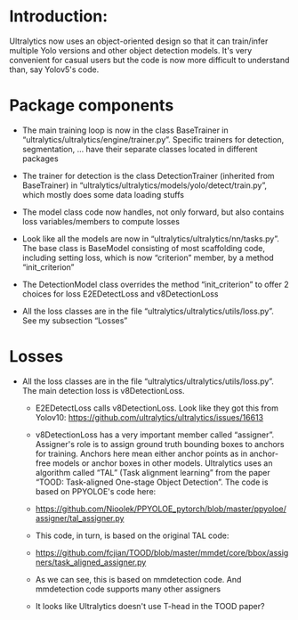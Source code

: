 # Introduction:
Ultralytics now uses an object-oriented design so that it can train/infer multiple Yolo versions and other object detection models. It's very convenient for casual users but the code is now more difficult to understand than, say Yolov5's code.

# Package components

- The main training loop is now in the class BaseTrainer in “ultralytics/ultralytics/engine/trainer.py”. Specific trainers for detection, segmentation, ... have their separate classes located in different packages

- The trainer for detection is the class DetectionTrainer (inherited from BaseTrainer) in “ultralytics/ultralytics/models/yolo/detect/train.py”, which mostly does some data loading stuffs

- The model class code now handles, not only forward, but also contains loss variables/members to compute losses

- Look like all the models are now in “ultralytics/ultralytics/nn/tasks.py”. The base class is BaseModel consisting of most scaffolding code, including setting loss, which is now “criterion” member, by a method “init_criterion” 

- The DetectionModel class overrides the method “init_criterion” to offer 2 choices for loss E2EDetectLoss and v8DetectionLoss

- All the loss classes are in the file “ultralytics/ultralytics/utils/loss.py”. See my subsection “Losses”

# Losses
- All the loss classes are in the file “ultralytics/ultralytics/utils/loss.py”. The main detection loss is v8DetectionLoss. 

  - E2EDetectLoss calls v8DetectionLoss. Look like they got this from Yolov10: https://github.com/ultralytics/ultralytics/issues/16613

  - v8DetectionLoss has a very important member called “assigner”. Assigner's role is to assign ground truth bounding boxes to anchors for training. Anchors here mean either anchor points as in anchor-free models or anchor boxes in other models. Ultralytics uses an algorithm called “TAL” (Task alignment learning” from the paper “TOOD: Task-aligned One-stage Object Detection”. The code is based on PPYOLOE's code here:

  - https://github.com/Nioolek/PPYOLOE_pytorch/blob/master/ppyoloe/assigner/tal_assigner.py

  - This code, in turn, is based on the original TAL code: 
  - https://github.com/fcjian/TOOD/blob/master/mmdet/core/bbox/assigners/task_aligned_assigner.py
  - As we can see, this is based on mmdetection code. And mmdetection code supports many other assigners
  - It looks like Ultralytics doesn't use T-head in the TOOD paper?
